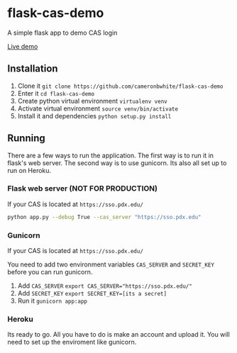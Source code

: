 # flask-cas-demo

A simple flask app to demo CAS login

[Live demo](http://flask-cas-demo.cameronbwhite.com)

## Installation

1. Clone it `git clone https://github.com/cameronbwhite/flask-cas-demo`
2. Enter it `cd flask-cas-demo`
3. Create python virtual environment `virtualenv venv`
4. Activate virtual environment `source venv/bin/activate`
5. Install it and dependencies `python setup.py install`

## Running

There are a few ways to run the application. The first way is to run it in
flask's web server. The second way is to use gunicorn. Its also all set
up to run on Heroku.

### Flask web server (NOT FOR PRODUCTION)

If your CAS is located at `https://sso.pdx.edu/`

```sh
python app.py --debug True --cas_server "https://sso.pdx.edu"
```

### Gunicorn

If your CAS is located at `https://sso.pdx.edu/`

You need to add two environment variables `CAS_SERVER` and `SECRET_KEY`
before you can run gunicorn.

1. Add `CAS_SERVER` `export CAS_SERVER="https://sso.pdx.edu/"`
2. Add `SECRET_KEY` `export SECRET_KEY=[its a secret]`
3. Run it `gunicorn app:app`

### Heroku

Its ready to go. All you have to do is make an account and upload it.
You will need to set up the enviroment like gunicorn.

